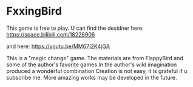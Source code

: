 # FxxingBird

This game is free to play.
U can find the desidner here: https://space.bilibili.com/18228906

and here: https://youtu.be/MM67I2K4jGA

This is a "magic change" game. The materials are from FlappyBird and some of the author's favorite games
In the author's wild imagination produced a wonderful combination
Creation is not easy, it is grateful if u subscribe me. More amazing works may be developed in the future.


